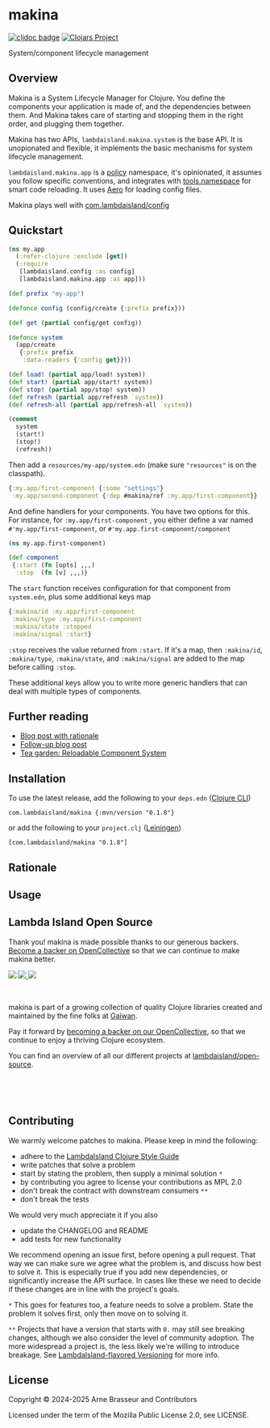 # makina

<!-- badges -->
[![cljdoc badge](https://cljdoc.org/badge/com.lambdaisland/makina)](https://cljdoc.org/d/com.lambdaisland/makina) [![Clojars Project](https://img.shields.io/clojars/v/com.lambdaisland/makina.svg)](https://clojars.org/com.lambdaisland/makina)
<!-- /badges -->

System/component lifecycle management

## Overview

Makina is a System Lifecycle Manager for Clojure. You define the components your
application is made of, and the dependencies between them. And Makina takes care
of starting and stopping them in the right order, and plugging them together.

Makina has two APIs, `lambdaisland.makina.system` is the base API. It is
unopionated and flexible, it implements the basic mechanisms for system
lifecycle management.

`lambdaisland.makina.app` is a
[policy](https://lambdaisland.com/blog/2022-03-10-mechanism-vs-policy)
namespace, it's opinionated, it assumes you follow specific conventions, and
integrates with [tools.namespace](https://github.com/clojure/tools.namespace)
for smart code reloading. It uses [Aero](https://github.com/juxt/aero) for
loading config files.

Makina plays well with
[com.lambdaisland/config](https://github.com/lambdaisland/config)

## Quickstart

```clojure
(ns my.app
  (:refer-clojure :exclude [get])
  (:require
   [lambdaisland.config :as config]
   [lambdaisland.makina.app :as app]))

(def prefix "my-app")

(defonce config (config/create {:prefix prefix}))

(def get (partial config/get config))

(defonce system
  (app/create
   {:prefix prefix
    :data-readers {'config get}}))

(def load! (partial app/load! system))
(def start! (partial app/start! system))
(def stop! (partial app/stop! system))
(def refresh (partial app/refresh `system))
(def refresh-all (partial app/refresh-all `system))

(comment
  system
  (start!)
  (stop!)
  (refresh))
```

Then add a `resources/my-app/system.edn` (make sure `"resources"` is on the
classpath).

```clj
{:my.app/first-component {:some "settings"}
 :my.app/second-component {:dep #makina/ref :my.app/first-component}}
```

And define handlers for your components. You have two options for this. For
instance, for `:my.app/first-component` , you either define a var named
`#'my.app/first-component`, or `#'my.app.first-component/component`

```clj
(ns my.app.first-component)

(def component 
 {:start (fn [opts] ,,,)
  :stop  (fn [v] ,,,)}
```

The `start` function receives configuration for that component from `system.edn`, plus some additional keys map

```clojure
{:makina/id :my.app/first-component
 :makina/type :my.app/first-component
 :makina/state :stopped
 :makina/signal :start}
```

`:stop` receives the value returned from `:start`. If it's a map, then
`:makina/id`, `:makina/type`, `:makina/state`, and `:makina/signal` are added to
the map before calling `:stop`.

These additional keys allow you to write more generic handlers that can deal
with multiple types of components.

## Further reading

- [Blog post with rationale](https://arnebrasseur.net/2025-02-06-open-source-diary.html)
- [Follow-up blog post](https://arnebrasseur.net/2024-02-09-open-source-diary.html)
- [Tea garden: Reloadable Component System](https://gaiwan.co/wiki/ReloadableComponentSystem.md)

<!-- installation -->
## Installation

To use the latest release, add the following to your `deps.edn` ([Clojure CLI](https://clojure.org/guides/deps_and_cli))

```
com.lambdaisland/makina {:mvn/version "0.1.8"}
```

or add the following to your `project.clj` ([Leiningen](https://leiningen.org/))

```
[com.lambdaisland/makina "0.1.8"]
```
<!-- /installation -->

## Rationale

## Usage

<!-- opencollective -->
## Lambda Island Open Source

Thank you! makina is made possible thanks to our generous backers. [Become a
backer on OpenCollective](https://opencollective.com/lambda-island) so that we
can continue to make makina better.

<a href="https://opencollective.com/lambda-island">
<img src="https://opencollective.com/lambda-island/organizations.svg?avatarHeight=46&width=800&button=false">
<img src="https://opencollective.com/lambda-island/individuals.svg?avatarHeight=46&width=800&button=false">
</a>
<img align="left" src="https://github.com/lambdaisland/open-source/raw/master/artwork/lighthouse_readme.png">

&nbsp;

makina is part of a growing collection of quality Clojure libraries created and maintained
by the fine folks at [Gaiwan](https://gaiwan.co).

Pay it forward by [becoming a backer on our OpenCollective](http://opencollective.com/lambda-island),
so that we continue to enjoy a thriving Clojure ecosystem.

You can find an overview of all our different projects at [lambdaisland/open-source](https://github.com/lambdaisland/open-source).

&nbsp;

&nbsp;
<!-- /opencollective -->

<!-- contributing -->
## Contributing

We warmly welcome patches to makina. Please keep in mind the following:

- adhere to the [LambdaIsland Clojure Style Guide](https://nextjournal.com/lambdaisland/clojure-style-guide)
- write patches that solve a problem 
- start by stating the problem, then supply a minimal solution `*`
- by contributing you agree to license your contributions as MPL 2.0
- don't break the contract with downstream consumers `**`
- don't break the tests

We would very much appreciate it if you also

- update the CHANGELOG and README
- add tests for new functionality

We recommend opening an issue first, before opening a pull request. That way we
can make sure we agree what the problem is, and discuss how best to solve it.
This is especially true if you add new dependencies, or significantly increase
the API surface. In cases like these we need to decide if these changes are in
line with the project's goals.

`*` This goes for features too, a feature needs to solve a problem. State the problem it solves first, only then move on to solving it.

`**` Projects that have a version that starts with `0.` may still see breaking changes, although we also consider the level of community adoption. The more widespread a project is, the less likely we're willing to introduce breakage. See [LambdaIsland-flavored Versioning](https://github.com/lambdaisland/open-source#lambdaisland-flavored-versioning) for more info.
<!-- /contributing -->

<!-- license -->
## License

Copyright &copy; 2024-2025 Arne Brasseur and Contributors

Licensed under the term of the Mozilla Public License 2.0, see LICENSE.
<!-- /license -->
